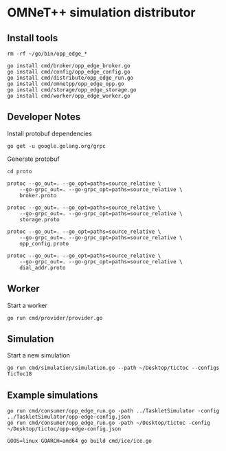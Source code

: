# OMNeT++ simulation distributor

## Install tools

```shell
rm -rf ~/go/bin/opp_edge_*

go install cmd/broker/opp_edge_broker.go
go install cmd/config/opp_edge_config.go
go install cmd/distribute/opp_edge_run.go
go install cmd/omnetpp/opp_edge_opp.go
go install cmd/storage/opp_edge_storage.go
go install cmd/worker/opp_edge_worker.go
```

## Developer Notes

Install protobuf dependencies

```shell
go get -u google.golang.org/grpc
```

Generate protobuf

```shell
cd proto

protoc --go_out=. --go_opt=paths=source_relative \
    --go-grpc_out=. --go-grpc_opt=paths=source_relative \
    broker.proto

protoc --go_out=. --go_opt=paths=source_relative \
    --go-grpc_out=. --go-grpc_opt=paths=source_relative \
    storage.proto

protoc --go_out=. --go_opt=paths=source_relative \
    --go-grpc_out=. --go-grpc_opt=paths=source_relative \
    opp_config.proto

protoc --go_out=. --go_opt=paths=source_relative \
    --go-grpc_out=. --go-grpc_opt=paths=source_relative \
    dial_addr.proto
```

## Worker

Start a worker

```shell
go run cmd/provider/provider.go
```

## Simulation

Start a new simulation

```shell
go run cmd/simulation/simulation.go --path ~/Desktop/tictoc --configs TicToc18
```

## Example simulations

```
go run cmd/consumer/opp_edge_run.go -path ../TaskletSimulator -config ../TaskletSimulator/opp-edge-config.json
go run cmd/consumer/opp_edge_run.go -path ~/Desktop/tictoc -config ~/Desktop/tictoc/opp-edge-config.json
```

```
GOOS=linux GOARCH=amd64 go build cmd/ice/ice.go
```